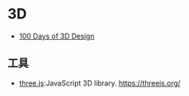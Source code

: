 # 3D

* [100 Days of 3D Design](https://medium.com/the-100-day-project/100-days-of-3d-4b28a514f3ac)

## 工具

* [three.js](https://github.com/mrdoob/three.js):JavaScript 3D library. <https://threejs.org/>

